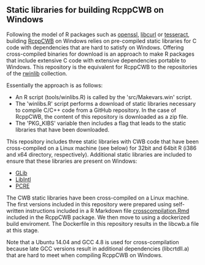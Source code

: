 ## Static libraries for building RcppCWB on Windows

Following the model of R packages such as [openssl](https://github.com/jeroen/openssl/tree/master/tools), [libcurl](https://github.com/jeroen/curl) or [tesseract](https://github.com/ropensci/tesseract), building [RcppCWB](https://github.com/PolMine/RcppCWB) on Windows relies on pre-compiled static libraries for C code with dependencies that are hard to satisfy on Windows. Offering cross-compiled binaries for download is an approach to make R packages that include extensive C code with extensive dependencies portable to Windows. This repository is the equivalent for RcppCWB to the repositories of the [rwinlib](https://github.com/rwinlib) collection.

Essentially the approach is as follows:

- An R script (tools/winlibs.R) is called by the 'src/Makevars.win' script. 
- The 'winlibs.R' script performs a download of static libraries necessary to compile C/C++ code from a GitHub repository. In the case of RcppCWB, the content of this repository is downloaded as a zip file.
- The 'PKG_KIBS' variable then includes a flag that leads to the static libraries that have been downloaded.

This repository includes three static libraries with CWB code that have been cross-compiled on a Linux machine (see below) for 32bit and 64bit R (i386 and x64 directory, respectively). Additional static libraries are included to ensure that these libraries are present on Windows:

- [GLib](https://developer.gnome.org/glib/)
- [LibIntl](http://gnuwin32.sourceforge.net/packages/libintl.htm)
- [PCRE](https://www.pcre.org)

The CWB static libraries have been cross-compiled on a Linux machine. The first versions included in this repository were prepared using self-written instructions included in a R Markdown file [crosscompilation.Rmd](https://github.com/PolMine/RcppCWB/blob/master/prep/crosscompilation.Rmd) included in the RcppCWB package. We then move to using a dockerized build enviroment. The Dockerfile in this repository results in the libcwb.a file at this stage.

Note that a Ubuntu 14.04 and GCC 4.8 is used for cross-compilation because late GCC versions result in additional dependencies (libcrtdll.a) that are hard to meet when compiling RcppCWB on Windows.




